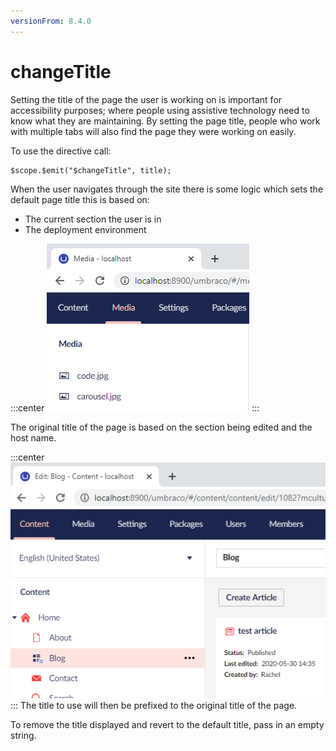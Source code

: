 ```yaml
---
versionFrom: 8.4.0
---
```



# changeTitle

Setting the title of the page the user is working on is important for accessibility purposes; where people using assistive technology need to know what they are maintaining. 
By setting the page title, people who work with multiple tabs will also find the page they were working on easily.

To use the directive call:

```
$scope.$emit("$changeTitle", title);
```

When the user navigates through the site there is some logic which sets the default page title this is based on:
* The current section the user is in
* The deployment environment 

:::center
![Example of the default title](images/defaultview.png)
:::


The original title of the page is based on the section being edited and the host name.

:::center
![Example of the page title showing edit blo](images/editblog.png)
:::
The title to use will then be prefixed to the original title of the page.

To remove the title displayed and revert to the default title, pass in an empty string.

